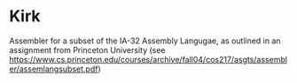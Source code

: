# Kirk

Assembler for a subset of the IA-32 Assembly Langugae, as outlined in an assignment from Princeton University (see https://www.cs.princeton.edu/courses/archive/fall04/cos217/asgts/assembler/assemlangsubset.pdf)
